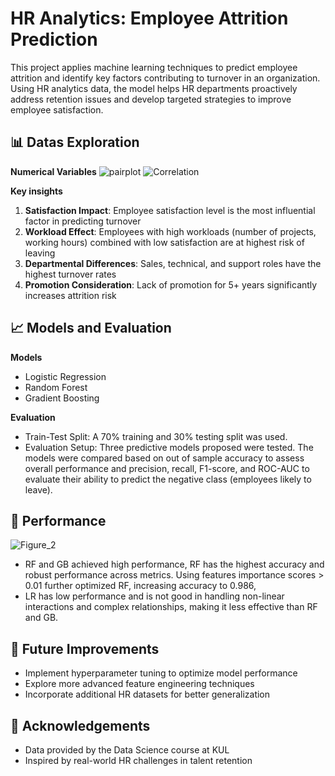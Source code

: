 # HR Analytics: Employee Attrition Prediction
This project applies machine learning techniques to predict employee attrition and identify key factors contributing to turnover in an organization. Using HR analytics data, the model helps HR departments proactively address retention issues and develop targeted strategies to improve employee satisfaction.

## 📊 Datas Exploration
  
**Numerical Variables**
![pairplot](https://github.com/user-attachments/assets/a6e1fc13-2c15-437e-a01f-de185c2ae001)
![Correlation](https://github.com/user-attachments/assets/92785fdc-f9e8-40f2-894d-f2da7fa86c55)

**Key insights**
1. **Satisfaction Impact**: Employee satisfaction level is the most influential factor in predicting turnover
2. **Workload Effect**: Employees with high workloads (number of projects, working hours) combined with low satisfaction are at highest risk of leaving
3. **Departmental Differences**: Sales, technical, and support roles have the highest turnover rates
4. **Promotion Consideration**: Lack of promotion for 5+ years significantly increases attrition risk

## 📈 Models and Evaluation
**Models**
- Logistic Regression
- Random Forest
- Gradient Boosting
  
**Evaluation**
- Train-Test Split: A 70% training and 30% testing split was used.
- Evaluation Setup: Three predictive models proposed were tested. The models were compared based on out of sample accuracy to assess overall performance and precision, recall, F1-score, and ROC-AUC to evaluate their ability to predict the negative class (employees likely to leave). 

## 🚀 Performance
![Figure_2](https://github.com/user-attachments/assets/82402b2b-1873-47b5-91b8-874ac51e6f53)
-	RF and GB achieved high performance, RF has the highest accuracy and robust performance across metrics. Using features importance scores > 0.01 further optimized RF, increasing accuracy to 0.986,
-	LR has low performance and is not good in handling non-linear interactions and complex relationships, making it less effective than RF and GB.

## 📝 Future Improvements

- Implement hyperparameter tuning to optimize model performance
- Explore more advanced feature engineering techniques
- Incorporate additional HR datasets for better generalization

## 🙏 Acknowledgements

- Data provided by the Data Science course at KUL
- Inspired by real-world HR challenges in talent retention
